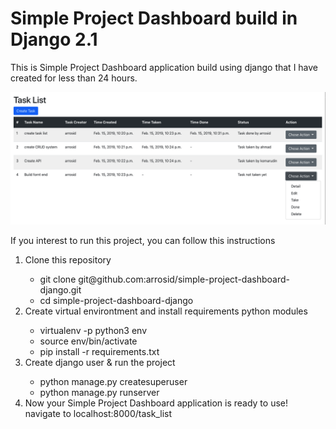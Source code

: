 # Simple Project Dashboard build in Django 2.1
This is Simple Project Dashboard application build using django that I have created for less than 24 hours. 

<img src="project-dashboard.png">

If you interest to run this project, you can follow this instructions
<ol>
    <li>Clone this repository</li>
    <ul>
        <li>git clone git@github.com:arrosid/simple-project-dashboard-django.git</li>
        <li>cd simple-project-dashboard-django</li>
    </ul>    
    <li>Create virtual environtment and install requirements python modules</li>
    <ul>
        <li>virtualenv -p python3 env</li>
        <li>source env/bin/activate</li>
        <li>pip install -r requirements.txt</li>
    </ul>
    <li>Create django user & run the project</li>
    <ul>
        <li>python manage.py createsuperuser</li>
        <li>python manage.py runserver</li>
    </ul>
    <li>Now your Simple Project Dashboard application is ready to use! navigate to localhost:8000/task_list</li>
</ol>